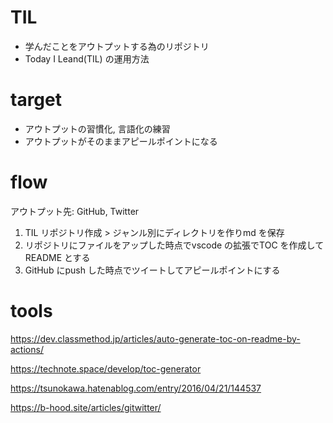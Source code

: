# TIL

* 学んだことをアウトプットする為のリポジトリ
* Today I Leand(TIL) の運用方法

# target

* アウトプットの習慣化, 言語化の練習
* アウトプットがそのままアピールポイントになる

# flow

アウトプット先: GitHub, Twitter

1. TIL リポジトリ作成 > ジャンル別にディレクトリを作りmd を保存
2. リポジトリにファイルをアップした時点でvscode の拡張でTOC を作成してREADME とする
3. GitHub にpush した時点でツイートしてアピールポイントにする

# tools

<https://dev.classmethod.jp/articles/auto-generate-toc-on-readme-by-actions/>

<https://technote.space/develop/toc-generator>

<https://tsunokawa.hatenablog.com/entry/2016/04/21/144537>

<https://b-hood.site/articles/gitwitter/>



